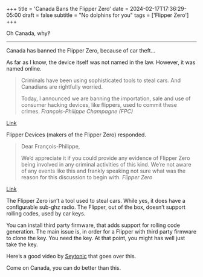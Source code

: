 +++
title = 'Canada Bans the Flipper Zero'
date = 2024-02-17T17:36:29-05:00
draft = false
subtitle = "No dolphins for you"
tags = ['Flipper Zero']
+++

Oh Canada, why‽

<hr>

Canada has banned the Flipper Zero, because of car theft… 

As far as I know, the device itself was not named in the law. However, it was named online. 

<blockquote>
Criminals have been using sophisticated tools to steal cars. And Canadians are rightfully worried. 
 
Today, I announced we are banning the importation, sale and use of consumer hacking devices, like flippers, used to commit these crimes.
<cite>François-Philippe Champagne (FPC)</cite>
</blockquote>
<a href=“https://x.com/FP_Champagne/status/1755691837531078820?s=20”>Link</a>


Flipper Devices (makers of the Flipper Zero) responded. 

<blockquote>
Dear François-Philippe,

We’d appreciate it if you could provide any evidence of Flipper Zero being involved in any criminal activities of this kind. We’re not aware of any events like this and frankly speaking not sure what was the reason for this discussion to begin with.
<cite>Flipper Zero</cite>
</blockquote>
<a href=“https://x.com/flipper_zero/status/1756087390974660612?s=20”>Link</a>

The Flipper Zero isn’t a tool used to steal cars. While yes, it does have a configurable sub-ghz radio. The Flipper, out of the box, doesn’t support rolling codes, used by car keys.

You can install third party firmware, that adds support for rolling code generation. The main issue is, in order for a Flipper with third party firmware to clone the key. You need the key. At that point, you might has well just take the key.

Here’s a good video by [Seytonic](https://youtu.be/PO_o15odjkU?si=TMW4I4znCXvbeB6W) that goes over this. 

Come on Canada, you can do better than this. 